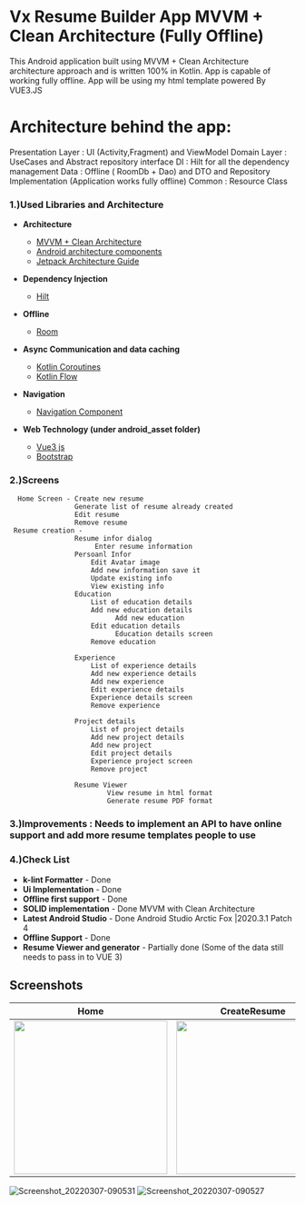 # Vx Resume Builder App  MVVM + Clean Architecture (Fully Offline)
This  Android application built using MVVM + Clean Architecture architecture approach and is written 100% in Kotlin.
App is capable of working fully offline.
App will be using my html template powered By VUE3.JS

# Architecture behind the app:

Presentation Layer :   UI (Activity,Fragment) and ViewModel
Domain Layer :  UseCases and Abstract repository interface
DI : Hilt for all the dependency management
Data : Offline ( RoomDb + Dao) and  DTO and Repository Implementation (Application works fully offline)
Common : Resource Class

### 1.)Used Libraries and Architecture
- **Architecture**
    * [MVVM  + Clean Architecture](https://developer.android.com/jetpack/guide?gclid=Cj0KCQjwxdSHBhCdARIsAG6zhlVhsDIRhgPzGSshbH7BPyXgzTI9zPLZgxXP5V5ol3KFyCp-gFKZf4oaAgYOEALw_wcB&gclsrc=aw.ds)
    * [Android architecture components](https://developer.android.com/topic/libraries/architecture/index.html)
    * [Jetpack Architecture Guide](https://developer.android.com/jetpack/guide)

- **Dependency Injection**
    * [Hilt](https://dagger.dev/hilt/)
    
- **Offline**
    * [Room](https://square.github.io/retrofit/)

- **Async Communication and data caching**
    * [Kotlin Coroutines](https://developer.android.com/kotlin/coroutines?gclid=Cj0KCQjwxdSHBhCdARIsAG6zhlVAkTBk3eW_R4YZYvyGqNlX3PFEtQWBY0yjmGj74Flk5ZW6UDnu1V4aAsLeEALw_wcB&gclsrc=aw.ds)
    * [Kotlin Flow](https://developer.android.com/kotlin/flow)
  
- **Navigation**
    * [Navigation Component](https://developer.android.com/guide/navigation/navigation-getting-started)

- **Web Technology (under android_asset folder)**
    * [Vue3 js](https://vuejs.org/)
    * [Bootstrap ](https://getbootstrap.com/docs/5.1/getting-started/download/)

### 2.)Screens
      Home Screen - Create new resume
                    Generate list of resume already created
                    Edit resume
                    Remove resume
     Resume creation - 
                    Resume infor dialog
                         Enter resume information
                    Persoanl Infor 
                        Edit Avatar image
                        Add new information save it
                        Update existing info
                        View existing info
                    Education
                        List of education details
                        Add new education details
                              Add new education
                        Edit education details
                              Education details screen
                        Remove education

                    Experience
                        List of experience details
                        Add new experience details
                        Add new experience
                        Edit experience details
                        Experience details screen
                        Remove experience

                    Project details
                        List of project details
                        Add new project details
                        Add new project
                        Edit project details
                        Experience project screen
                        Remove project

                    Resume Viewer
                            View resume in html format
                            Generate resume PDF format



### 3.)Improvements : Needs to implement an API to have online support and add more resume templates people to use

### 4.)Check List
- **k-lint Formatter** - Done
- **Ui Implementation** - Done
- **Offline first support** - Done
- **SOLID implementation** - Done MVVM with Clean Architecture
- **Latest Android Studio** - Done Android Studio Arctic Fox |2020.3.1 Patch 4
- **Offline Support** - Done
- **Resume Viewer and generator** - Partially done (Some of the data still needs to pass in to VUE 3)


## Screenshots
Home |CreateResume | Home List
--- | --- | --- 
<img width="270"  src="https://user-images.githubusercontent.com/4921099/156979884-76e19a6a-15c4-49e9-b00e-de5d35e44184.png"> | <img width="270"  src="https://user-images.githubusercontent.com/4921099/156980141-bb710353-53cc-4a37-a9ab-8a4e1b2e960f.png"> | <img width="270"  src="https://user-images.githubusercontent.com/4921099/156980540-df7a52b1-9786-4f0a-b62a-2e2edb79a76a.png"> 



![Screenshot_20220307-090531](https://user-images.githubusercontent.com/4921099/156952960-8dfce6df-41e8-4e10-b515-5a80db1309aa.png)
![Screenshot_20220307-090527](https://user-images.githubusercontent.com/4921099/156952969-e1600909-abee-490f-b8e3-77c03c754424.png)
